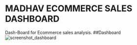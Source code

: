 # MADHAV ECOMMERCE SALES DASHBOARD
Dash-Board for Ecommerce sales analysis.
##Dashboard
![screenshot_dashboard](https://github.com/user-attachments/assets/b38494f7-f47f-4d9b-853b-dbde2fe9d2d8)


